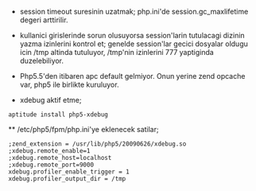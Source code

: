 * session timeout suresinin uzatmak;
php.ini'de session.gc_maxlifetime degeri arttirilir.

* kullanici girislerinde sorun olusuyorsa session'larin tutulacagi dizinin yazma izinlerini kontrol et;
genelde session'lar gecici dosyalar oldugu icin /tmp altinda tutuluyor, /tmp'nin izinlerini 777 yaptiginda duzelebiliyor. 

* Php5.5'den itibaren apc default gelmiyor. Onun yerine zend opcache var, php5
ile birlikte kuruluyor.

* xdebug aktif etme;
```
aptitude install php5-xdebug
```
** /etc/php5/fpm/php.ini'ye eklenecek satilar;
```
;zend_extension = /usr/lib/php5/20090626/xdebug.so
;xdebug.remote_enable=1
;xdebug.remote_host=localhost
;xdebug.remote_port=9000
xdebug.profiler_enable_trigger = 1
xdebug.profiler_output_dir = /tmp
```
